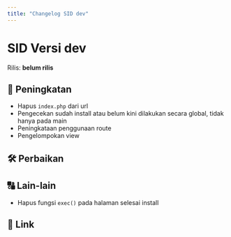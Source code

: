 ```yaml
---
title: "Changelog SID dev"
---
```


# SID Versi dev

Rilis: __belum rilis__

## :rocket: Peningkatan
- Hapus `index.php` dari url
- Pengecekan sudah install atau belum kini dilakukan secara global, tidak hanya pada main
- Peningkataan penggunaan route
- Pengelompokan view

## :hammer_and_wrench: Perbaikan

## :capital_abcd: Lain-lain
- Hapus fungsi `exec()` pada halaman selesai install

## :link: Link

